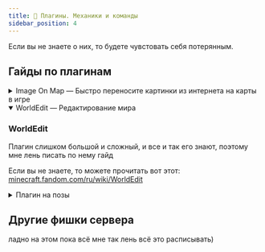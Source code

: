 ```yaml
---
title: 🧭 Плагины. Механики и команды
sidebar_position: 4
---
```


Если вы не знаете о них, то будете чувстовать себя потерянным.

## Гайды по плагинам

<details>
<summary node="[object Object]" class="markdown_summary">Image On Map — Быстро переносите картинки из интернета на карты в игре</summary>
<h3 level="3" node="[object Object]" class="markdown_heading-3">Image On Map</h3>
<ul depth="0" node="[object Object]" class="markdown_list">
<li>Поддерживаются форматы PNG, JPEG и GIF</li>
<li>Большие изображения автоматически будут разделены на несколько частей. Например, картинка размером <strong>1024x1024</strong> будет автоматически порезана на 16 карт</li>
<li>Изображение автоматически центрируется</li>
</ul>
<h3 level="3" node="[object Object]" class="markdown_heading-3">Быстрый гайд</h3>
<ol depth="0" node="[object Object]" class="markdown_list">
<li>Подготовьте изображение. Если вы хотите, чтобы у вас была карта размером <strong>1x1</strong>, то она должна быть размером <strong>128x128</strong> пикселей. Если вы хотите карту размером <strong>3x2</strong>, то картинка должна быть размером <strong>384x256</strong> пикселей, и так далее. Этот шаг можно избежать, если использовать функцию, о которой будет рассказано чуть позже</li>
<li>Далее вам нужно получить ссылку на изображение, которую дальше мы будем называть URL. Вы можете воспользоваться хостингом картинок, вроде <a href="https://imgur.com" node="[object Object]" class="markdown_a">Imgur</a>. Загрузите изображение, скопируйте ссылку, и убедитесь, что она кончается на <code node="[object Object]" class="markdown_code">.png</code> или <code node="[object Object]" class="markdown_code">.jpeg</code> . Для этого вы можете кликнуть по загруженному вами изображению ПКМ, и нажать на <code node="[object Object]" class="markdown_code">Скопировать ссылку на изображение</code></li>
<li>Убедитесь, что у вас есть свободный слот в инвентаре, чтобы плагин мог выдать вам карту. Затем, напишите команду <code node="[object Object]" class="markdown_code">/tomap &lt;URL&gt;</code></li>
<li>Вы получите карту, которую можно установить в рамки. Плагин автоматически поставит все карты, вам нужно только подготовить достаточное количество рамок</li>
</ol>
<h3 level="3" node="[object Object]" class="markdown_heading-3">Дополнительные функции</h3>
<ul depth="0" node="[object Object]" class="markdown_list">
<li>Вы можете изменить размер карты, которую хотите получить. Если вы напишите команду <code node="[object Object]" class="markdown_code">/tomap &lt;URL&gt; resize</code> , то получите карту размером 1x1.
<ul depth="1" node="[object Object]" class="markdown_list">
<li>Если вы хотите получить карту другого размера, то вы можете указать ширину и высоту. Команда <code node="[object Object]" class="markdown_code">/tomap &lt;URL&gt; resize 2 4</code> сгенерирует карту размером 2 блока в ширину и 4 блока в высоту</li>
<li>Вы можете заменить способ изменения размера, заменяя <code node="[object Object]" class="markdown_code">resize</code> на другие ключевые слова в команде <code node="[object Object]" class="markdown_code">/tomap</code>
<ul depth="2" node="[object Object]" class="markdown_list">
<li><code node="[object Object]" class="markdown_code">resize-stretched</code> , чтобы растянуть</li>
<li><code node="[object Object]" class="markdown_code">resize-covered</code>, чтобы обрезать</li>
</ul>
</li>
</ul>
</li>
</ul>
<p node="[object Object]" class="text_16 markdown_paragraph"><img src="/imageProxy?imageUrl=https://github.com/plasmoapp/plasmo-rp-wiki/blob/main/assets/creative/imageonmap.png?raw=true" alt="" node="[object Object]" class="markdown_image"></p>
<ul depth="0" node="[object Object]" class="markdown_list">
<li>Команда <code node="[object Object]" class="markdown_code">/maps</code> открывает GUI, в котором вы можете управлять созданными вами картами</li>
<li>Команда <code node="[object Object]" class="markdown_code">/maptool</code> дополнительные инструменты для управления картами, которая скорее всего вам не будет нужна, но она есть</li>
</ul>
</details>

<details open="">
<summary node="[object Object]" class="markdown_summary">WorldEdit — Редактирование мира</summary>
<h3 level="3" node="[object Object]" class="markdown_heading-3">WorldEdit</h3>
<p node="[object Object]" class="text_16 markdown_paragraph">Плагин слишком большой и сложный, и все и так его знают, поэтому мне лень писать по нему гайд</p>
<p node="[object Object]" class="text_16 markdown_paragraph">Если вы не знаете, то можете прочитать вот этот: <a href="https://minecraft.fandom.com/ru/wiki/WorldEdit" node="[object Object]" class="markdown_a">minecraft.fandom.com/ru/wiki/WorldEdit</a></p>
</details>

<details>
<summary node="[object Object]" class="markdown_summary">Плагин на позы</summary>
<p node="[object Object]" class="text_16 markdown_paragraph"><img src="https://github.com/plasmoapp/plasmo-rp-wiki/blob/main/assets/features/gsit.png?raw=true" alt="" node="[object Object]" class="markdown_image"></p>
<p node="[object Object]" class="text_16 markdown_paragraph">Чтобы сесть, можно также просто нажать ПКМ по ступеньке, коврику или полублоку</p>
</details>

## Другие фишки сервера
ладно на этом пока всё мне так лень всё это расписывать)